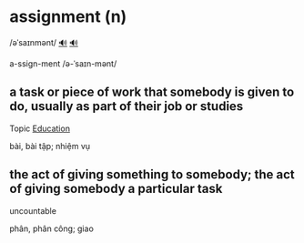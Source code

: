 # assignment (n)

/əˈsaɪnmənt/ [🔊](https://www.oxfordlearnersdictionaries.com/media/english/uk_pron/a/ass/assig/assignment__gb_2.mp3) [🔊](https://www.oxfordlearnersdictionaries.com/media/english/us_pron/a/ass/assig/assignment__us_1.mp3)

a-ssign-ment /ə-ˈsaɪn-mənt/

## a task or piece of work that somebody is given to do, usually as part of their job or studies

Topic [Education](../topics/education-n.md#education)

bài, bài tập; nhiệm vụ

## the act of giving something to somebody; the act of giving somebody a particular task

uncountable

phân, phân công; giao